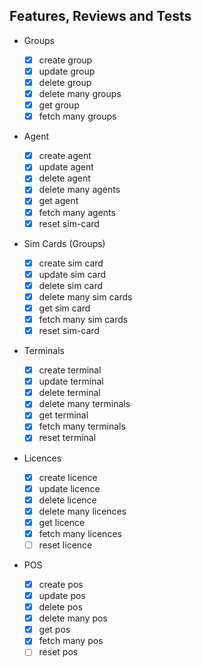 ## Features, Reviews and Tests

- Groups

  - [x] create group
  - [x] update group
  - [x] delete group
  - [x] delete many groups
  - [x] get group
  - [x] fetch many groups

- Agent

  - [x] create agent
  - [x] update agent
  - [x] delete agent
  - [x] delete many agents
  - [x] get agent
  - [x] fetch many agents
  - [x] reset sim-card

- Sim Cards (Groups)

  - [x] create sim card
  - [x] update sim card
  - [x] delete sim card
  - [x] delete many sim cards
  - [x] get sim card
  - [x] fetch many sim cards
  - [x] reset sim-card

- Terminals

  - [x] create terminal
  - [x] update terminal
  - [x] delete terminal
  - [x] delete many terminals
  - [x] get terminal
  - [x] fetch many terminals
  - [x] reset terminal

- Licences

  - [x] create licence
  - [x] update licence
  - [x] delete licence
  - [x] delete many licences
  - [x] get licence
  - [x] fetch many licences
  - [ ] reset licence

- POS

  - [x] create pos
  - [x] update pos
  - [x] delete pos
  - [x] delete many pos
  - [x] get pos
  - [x] fetch many pos
  - [ ] reset pos
